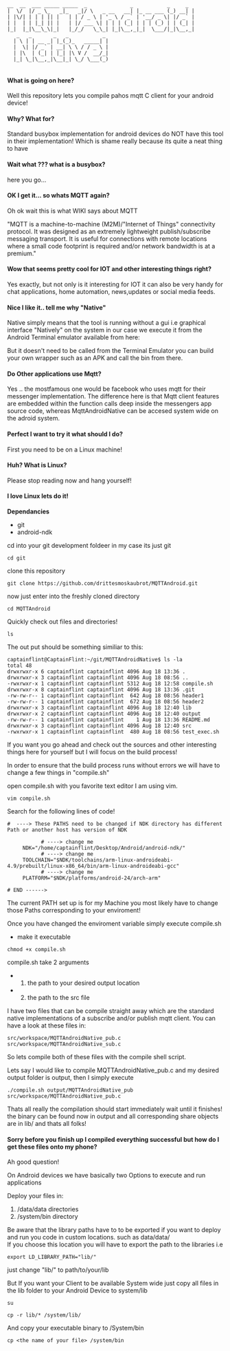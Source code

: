 ```

__  __  ___ _____ _____  _              _           _     _
|  \/  |/ _ \_   _|_   _|/ \   _ __   __| |_ __ ___ (_) __| |
| |\/| | | | || |   | | / _ \ | '_ \ / _` | '__/ _ \| |/ _` |
| |  | | |_| || |   | |/ ___ \| | | | (_| | | | (_) | | (_| |
|_|  |_|\__\_\|_|   |_/_/   \_\_| |_|\__,_|_|  \___/|_|\__,_|
   _   _       _   _           _                            
  | \ | | __ _| |_(_)_   _____| |                           
  |  \| |/ _` | __| \ \ / / _ \ |                           
  | |\  | (_| | |_| |\ V /  __/_|                           
  |_| \_|\__,_|\__|_| \_/ \___(_)                           


```

#### What is going on here?

Well this repository lets you compile pahos mqtt C client
for your android device!

#### Why? What for?

Standard busybox implementation for android devices do NOT have this tool in their implementation!
Which is shame really because its quite a neat thing to have
#### Wait what ??? what is a busybox?

here you go...

#### OK I get it... so whats MQTT again?

Oh ok wait this is what WIKI says about MQTT

"MQTT is a machine-to-machine (M2M)/"Internet of Things" connectivity protocol. It was designed as an extremely lightweight publish/subscribe messaging transport. It is useful for connections with remote locations where a small code footprint is required and/or network bandwidth is at a premium."

#### Wow that seems pretty cool for IOT and other interesting things right?

Yes exactly, but not only is it interesting for IOT it can also be very handy for chat applications, home automation, news,updates or social media feeds.

#### Nice I like it.. tell me why "Native"

Native simply means that the tool is running without a gui i.e graphical interface "Natively" on the system in our case we execute it from the Android Terminal emulator available from here:

But it doesn't need to be called from the Terminal Emulator you can build your own wrapper such as an APK and call the bin from there.

#### Do Other applications use Mqtt?

Yes .. the mostfamous one would be facebook who uses mqtt for their messenger implementation. The difference here is that Mqtt client features are embedded within the function calls deep inside the messengers app source code, whereas MqttAndroidNative can be accesed system wide on the adroid system.


#### Perfect I want to try it what should I do?

First you need to be on a Linux machine!

#### Huh? What is Linux?

Please stop reading now and hang yourself!

#### I love Linux lets do it!

**Dependancies**

* git
* android-ndk

cd into your git development foldeer in my case its just git

```
cd git

```

clone this repository

```
git clone https://github.com/drittesmoskaubrot/MQTTAndroid.git

```
now just enter into the freshly cloned directory

```
cd MQTTAndroid

```

Quickly check out files and directories!


```
ls

```

The out put should be something similiar to this:

```
captainflint@CaptainFlint:~/git/MQTTAndroidNative$ ls -la
total 48
drwxrwxr-x 6 captainflint captainflint 4096 Aug 18 13:36 .
drwxrwxr-x 3 captainflint captainflint 4096 Aug 18 08:56 ..
-rwxrwxr-x 1 captainflint captainflint 5312 Aug 18 12:58 compile.sh
drwxrwxr-x 8 captainflint captainflint 4096 Aug 18 13:36 .git
-rw-rw-r-- 1 captainflint captainflint  642 Aug 18 08:56 header1
-rw-rw-r-- 1 captainflint captainflint  672 Aug 18 08:56 header2
drwxrwxr-x 3 captainflint captainflint 4096 Aug 18 12:40 lib
drwxrwxr-x 2 captainflint captainflint 4096 Aug 18 12:40 output
-rw-rw-r-- 1 captainflint captainflint    1 Aug 18 13:36 README.md
drwxrwxr-x 3 captainflint captainflint 4096 Aug 18 12:40 src
-rwxrwxr-x 1 captainflint captainflint  480 Aug 18 08:56 test_exec.sh

```

If you want you go ahead and check out the sources and other interesting things here for yourself
but I will focus on the build process!

In order to ensure that the build process runs without errors we will have to
change a few things in "compile.sh"

open compile.sh with you favorite text editor I am using vim.

```
vim compile.sh

```

Search for the following lines of code!

```
#  ----> These PATHS need to be changed if NDK directory has different Path or another host has version of NDK

           # ----> change me
     NDK="/home/captainflint/Desktop/Android/android-ndk/"
           # ----> change me
     TOOLCHAIN="$NDK/toolchains/arm-linux-androideabi-4.9/prebuilt/linux-x86_64/bin/arm-linux-androideabi-gcc"
           # ----> change me
     PLATFORM="$NDK/platforms/android-24/arch-arm"

# END ------>

```

The current PATH set up is for my Machine you most likely
have to change those Paths corresponding to your enviroment!

Once you have changed the enviroment variable simply
execute compile.sh

* make it executable

```
chmod +x compile.sh

```

compile.sh take 2 arguments

* 1. the path to your desired output location
* 2. the path to the src file

I have two files that can be compile straight away which are the standard native
implementations of a subscribe and/or publish mqtt client.
You can have a look at these files in:

```
src/workspace/MQTTAndroidNative_pub.c
src/workspace/MQTTAndroidNative_sub.c

```
So lets compile both of these files with the compile shell script.

Lets say I would like to compile  MQTTAndroidNative_pub.c and my desired output
folder is output, then I simply execute

```
./compile.sh output/MQTTAndroidNative_pub src/workspace/MQTTAndroidNative_pub.c

```

Thats all really the compilation should start immediately wait until it finishes!
the binary can be found now in output and all corresponding share objects are in
lib/ and thats all folks!


#### Sorry before you finish up I compiled everything successful but how do I get these files onto my phone?

Ah good question!

On Android devices we have basically two Options to execute and run applications

Deploy your files in:

1. /data/data directories
2. /system/bin directory

Be aware that the library paths have to to be exported if you want to deploy and run you code in custom locations.
such as data/data/<your name of directory>  
If you choose this location you will have to export the path to the libraries
i.e

```
export LD_LIBRARY_PATH="lib/"

```
just change "lib/" to path/to/your/lib

But If you want your Client to be available System wide just copy all files in the lib folder to your
Android Device to system/lib  

```
su

cp -r lib/* /system/lib/

```

And copy your executable binary to /System/bin

```
cp <the name of your file> /system/bin

```

